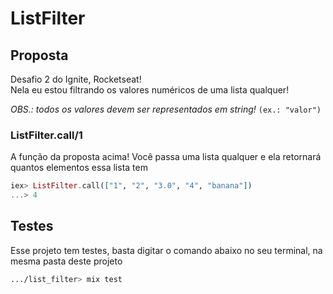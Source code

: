 # ListFilter

## Proposta

Desafio 2 do Ignite, Rocketseat!<br>
Nela eu estou filtrando os valores numéricos de uma lista qualquer!<br>

_OBS.: todos os valores devem ser representados em string!_ `(ex.: "valor")`

### ListFilter.call/1
A função da proposta acima! Você passa uma lista qualquer e ela retornará quantos elementos essa lista tem

```elixir
iex> ListFilter.call(["1", "2", "3.0", "4", "banana"])
...> 4
```

## Testes

Esse projeto tem testes, basta digitar o comando abaixo no seu terminal, na mesma pasta deste projeto
```sh
.../list_filter> mix test
```
